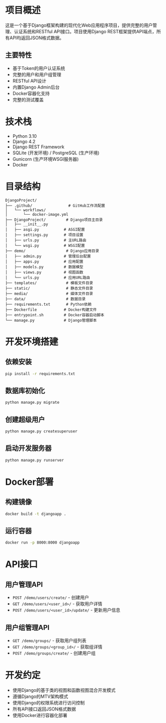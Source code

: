 # 项目概述

这是一个基于Django框架构建的现代化Web应用程序项目，提供完整的用户管理、认证系统和RESTful API接口。项目使用Django REST框架提供API端点，所有API均返回JSON格式数据。

## 主要特性

- 基于Token的用户认证系统
- 完整的用户和用户组管理
- RESTful API设计
- 内置Django Admin后台
- Docker容器化支持
- 完整的测试覆盖

# 技术栈

- Python 3.10
- Django 4.2
- Django REST Framework
- SQLite (开发环境) / PostgreSQL (生产环境)
- Gunicorn (生产环境WSGI服务器)
- Docker

# 目录结构

```
DjangoProject/
├── .github/                # GitHub工作流配置
│   └── workflows/
│       └── docker-image.yml
├── DjangoProject/         # Django项目主目录
│   ├── __init__.py
│   ├── asgi.py           # ASGI配置
│   ├── settings.py       # 项目设置
│   ├── urls.py           # 主URL路由
│   └── wsgi.py           # WSGI配置
├── demo/                  # Django应用目录
│   ├── admin.py          # 管理后台配置
│   ├── apps.py           # 应用配置
│   ├── models.py         # 数据模型
│   ├── views.py          # 视图函数
│   └── urls.py           # 应用URL路由
├── templates/             # 模板文件目录
├── static/                # 静态文件目录
├── media/                 # 媒体文件目录
├── data/                  # 数据目录
├── requirements.txt       # Python依赖
├── Dockerfile            # Docker构建文件
├── entrypoint.sh         # Docker容器启动脚本
└── manage.py             # Django管理脚本
```

# 开发环境搭建

## 依赖安装

```bash
pip install -r requirements.txt
```

## 数据库初始化

```bash
python manage.py migrate
```

## 创建超级用户

```bash
python manage.py createsuperuser
```

## 启动开发服务器

```bash
python manage.py runserver
```

# Docker部署

## 构建镜像

```bash
docker build -t djangoapp .
```

## 运行容器

```bash
docker run -p 8000:8000 djangoapp
```

# API接口

## 用户管理API

- `POST /demo/users/create/` - 创建用户
- `GET /demo/users/<user_id>/` - 获取用户详情
- `POST /demo/users/<user_id>/update/` - 更新用户信息

## 用户组管理API

- `GET /demo/groups/` - 获取用户组列表
- `GET /demo/groups/<group_id>/` - 获取组详情
- `POST /demo/groups/create/` - 创建用户组

# 开发约定

- 使用Django的基于类的视图和函数视图混合开发模式
- 遵循Django的MTV架构模式
- 使用Django的权限系统进行访问控制
- 所有API接口返回JSON格式数据
- 使用Docker进行容器化部署